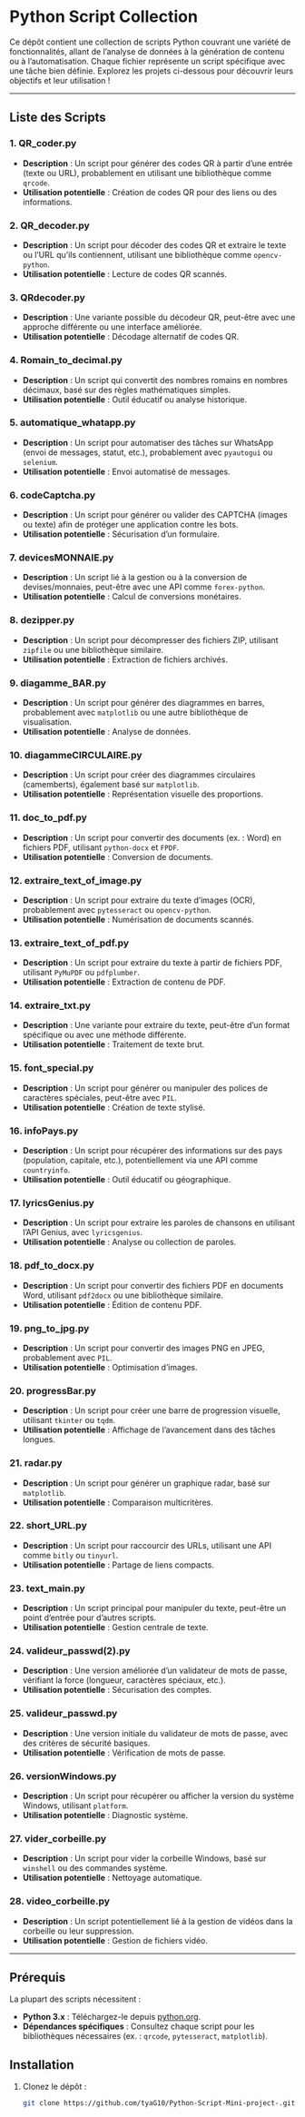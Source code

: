 # Python Script Collection

Ce dépôt contient une collection de scripts Python couvrant une variété de fonctionnalités, allant de l’analyse de données à la génération de contenu ou à l’automatisation. Chaque fichier représente un script spécifique avec une tâche bien définie. Explorez les projets ci-dessous pour découvrir leurs objectifs et leur utilisation !

---

## Liste des Scripts

### 1. QR_coder.py
- **Description** : Un script pour générer des codes QR à partir d’une entrée (texte ou URL), probablement en utilisant une bibliothèque comme `qrcode`.
- **Utilisation potentielle** : Création de codes QR pour des liens ou des informations.

### 2. QR_decoder.py
- **Description** : Un script pour décoder des codes QR et extraire le texte ou l’URL qu’ils contiennent, utilisant une bibliothèque comme `opencv-python`.
- **Utilisation potentielle** : Lecture de codes QR scannés.

### 3. QRdecoder.py
- **Description** : Une variante possible du décodeur QR, peut-être avec une approche différente ou une interface améliorée.
- **Utilisation potentielle** : Décodage alternatif de codes QR.

### 4. Romain_to_decimal.py
- **Description** : Un script qui convertit des nombres romains en nombres décimaux, basé sur des règles mathématiques simples.
- **Utilisation potentielle** : Outil éducatif ou analyse historique.

### 5. automatique_whatapp.py
- **Description** : Un script pour automatiser des tâches sur WhatsApp (envoi de messages, statut, etc.), probablement avec `pyautogui` ou `selenium`.
- **Utilisation potentielle** : Envoi automatisé de messages.

### 6. codeCaptcha.py
- **Description** : Un script pour générer ou valider des CAPTCHA (images ou texte) afin de protéger une application contre les bots.
- **Utilisation potentielle** : Sécurisation d’un formulaire.

### 7. devicesMONNAIE.py
- **Description** : Un script lié à la gestion ou à la conversion de devises/monnaies, peut-être avec une API comme `forex-python`.
- **Utilisation potentielle** : Calcul de conversions monétaires.

### 8. dezipper.py
- **Description** : Un script pour décompresser des fichiers ZIP, utilisant `zipfile` ou une bibliothèque similaire.
- **Utilisation potentielle** : Extraction de fichiers archivés.

### 9. diagamme_BAR.py
- **Description** : Un script pour générer des diagrammes en barres, probablement avec `matplotlib` ou une autre bibliothèque de visualisation.
- **Utilisation potentielle** : Analyse de données.

### 10. diagammeCIRCULAIRE.py
- **Description** : Un script pour créer des diagrammes circulaires (camemberts), également basé sur `matplotlib`.
- **Utilisation potentielle** : Représentation visuelle des proportions.

### 11. doc_to_pdf.py
- **Description** : Un script pour convertir des documents (ex. : Word) en fichiers PDF, utilisant `python-docx` et `FPDF`.
- **Utilisation potentielle** : Conversion de documents.

### 12. extraire_text_of_image.py
- **Description** : Un script pour extraire du texte d’images (OCR), probablement avec `pytesseract` ou `opencv-python`.
- **Utilisation potentielle** : Numérisation de documents scannés.

### 13. extraire_text_of_pdf.py
- **Description** : Un script pour extraire du texte à partir de fichiers PDF, utilisant `PyMuPDF` ou `pdfplumber`.
- **Utilisation potentielle** : Extraction de contenu de PDF.

### 14. extraire_txt.py
- **Description** : Une variante pour extraire du texte, peut-être d’un format spécifique ou avec une méthode différente.
- **Utilisation potentielle** : Traitement de texte brut.

### 15. font_special.py
- **Description** : Un script pour générer ou manipuler des polices de caractères spéciales, peut-être avec `PIL`.
- **Utilisation potentielle** : Création de texte stylisé.

### 16. infoPays.py
- **Description** : Un script pour récupérer des informations sur des pays (population, capitale, etc.), potentiellement via une API comme `countryinfo`.
- **Utilisation potentielle** : Outil éducatif ou géographique.

### 17. lyricsGenius.py
- **Description** : Un script pour extraire les paroles de chansons en utilisant l’API Genius, avec `lyricsgenius`.
- **Utilisation potentielle** : Analyse ou collection de paroles.

### 18. pdf_to_docx.py
- **Description** : Un script pour convertir des fichiers PDF en documents Word, utilisant `pdf2docx` ou une bibliothèque similaire.
- **Utilisation potentielle** : Édition de contenu PDF.

### 19. png_to_jpg.py
- **Description** : Un script pour convertir des images PNG en JPEG, probablement avec `PIL`.
- **Utilisation potentielle** : Optimisation d’images.

### 20. progressBar.py
- **Description** : Un script pour créer une barre de progression visuelle, utilisant `tkinter` ou `tqdm`.
- **Utilisation potentielle** : Affichage de l’avancement dans des tâches longues.

### 21. radar.py
- **Description** : Un script pour générer un graphique radar, basé sur `matplotlib`.
- **Utilisation potentielle** : Comparaison multicritères.

### 22. short_URL.py
- **Description** : Un script pour raccourcir des URLs, utilisant une API comme `bitly` ou `tinyurl`.
- **Utilisation potentielle** : Partage de liens compacts.

### 23. text_main.py
- **Description** : Un script principal pour manipuler du texte, peut-être un point d’entrée pour d’autres scripts.
- **Utilisation potentielle** : Gestion centrale de texte.

### 24. valideur_passwd(2).py
- **Description** : Une version améliorée d’un validateur de mots de passe, vérifiant la force (longueur, caractères spéciaux, etc.).
- **Utilisation potentielle** : Sécurisation des comptes.

### 25. valideur_passwd.py
- **Description** : Une version initiale du validateur de mots de passe, avec des critères de sécurité basiques.
- **Utilisation potentielle** : Vérification de mots de passe.

### 26. versionWindows.py
- **Description** : Un script pour récupérer ou afficher la version du système Windows, utilisant `platform`.
- **Utilisation potentielle** : Diagnostic système.

### 27. vider_corbeille.py
- **Description** : Un script pour vider la corbeille Windows, basé sur `winshell` ou des commandes système.
- **Utilisation potentielle** : Nettoyage automatique.

### 28. video_corbeille.py
- **Description** : Un script potentiellement lié à la gestion de vidéos dans la corbeille ou leur suppression.
- **Utilisation potentielle** : Gestion de fichiers vidéo.

---

## Prérequis
La plupart des scripts nécessitent :
- **Python 3.x** : Téléchargez-le depuis [python.org](https://www.python.org/downloads/).
- **Dépendances spécifiques** : Consultez chaque script pour les bibliothèques nécessaires (ex. : `qrcode`, `pytesseract`, `matplotlib`).

## Installation
1. Clonez le dépôt :
   ```bash
   git clone https://github.com/tyaG10/Python-Script-Mini-project-.git
